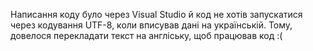 Написання коду було через Visual Studiо й код не хотів запускатися через кодування UTF-8, коли вписував дані на українській. Тому, довелося перекладати текст на англіську, щоб працював код :(
